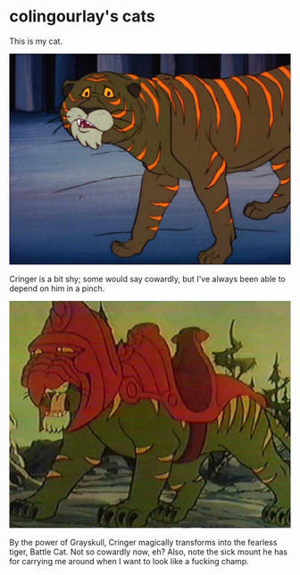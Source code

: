 # colingourlay's cats

This is my cat.

![Cringer](cringer.jpg)

Cringer is a bit shy; some would say cowardly, but I've always been able to depend on him in a pinch.

![Battle Cat](cringer_2.jpg)

By the power of Grayskull, Cringer magically transforms into the fearless tiger, Battle Cat. Not so cowardly now, eh? Also, note the sick mount he has for carrying me around when I want to look like a fucking champ.
